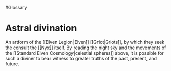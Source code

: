 #Glossary 
# Astral divination

An artform of the [[Elven Legion|Elven]] [[Griot|Griots]], by which they seek the consult the [[Nyx]] itself. By reading the night sky and the movements of the [[Standard Elven Cosmology|celestial spheres]] above, it is possible for such a diviner to bear witness to greater truths of the past, present, and future.